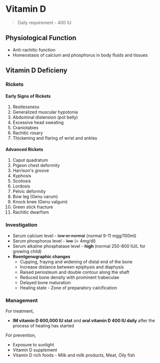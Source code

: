 # Vitamin D

> Daily requirement - 400 IU

## Physiological Function

- Anti-rachitic function
- Homeostasis of calcium and phosphorus in body fluids and tissues

## Vitamin D Deficieny

### Rickets

#### Early Signs of Rickets

1. Restlessness
1. Generalized muscular hypotonia
1. Abdominal distension (pot belly)
1. Excessive head sweating
1. Craniotabies
1. Rachitic rosary
1. Thickening and flaring of wrist and ankles

#### Advanced Rickets

1. Caput quadratum
1. Pigeon chest deformity
1. Harrison's groove
1. Kyphosis
1. Scoliosis
1. Lordosis
1. Pelvic deformity
1. Bow leg (Genu varum)
1. Knock knee (Genu valgum)
1. Green stick fracture
1. Rachitic dwarfism

### Investigation

- Serum calcium level - ~~low or normal~~ (normal 9-11 mgg/100ml)
- Serum phosphorus level - ~~low~~ (< 4mg/dl)
- Serum alkaline phosphatase level - **high** (normal 250-800 IU/L for growing child)
- **Roentgenographic changes**
  - Cupping, fraying and widening of distal end of the bone
  - Increase distance between epiphysis and diaphysis
  - Raised periosteum and double contour along the shaft
  - Reduced bone density with prominent trabeculae
  - Delayed bone maturation
  - Healing state - Zone of preparatory calcification

### Management

For treatment,

- **IM vitamin D 600,000 IU stat** and **oral vitamin D 400 IU daily** after the process of healing has started

For prevention,

- Exposure to sunlight
- Vitamin D supplement
- Vitamin D rich foods - Milk and milk products, Meat, Oily fish
